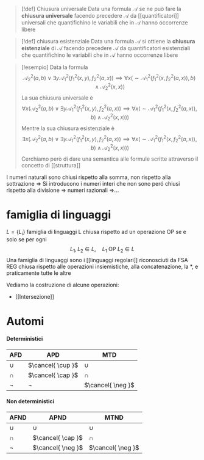 >[!def] Chiusura universale
>Data una formula $\mathcal{A}$ se ne può fare la **chiusura universale** facendo precedere $\mathcal{A}$ da [[quantificatori]] universali che quantifichino le variabili che in $\mathcal{A}$ hanno occorrenze libere

>[!def] chiusura esistenziale
>Data una formula $\mathcal{A}$ si ottiene la **chiusura eistenziale** di $\mathcal{A}$ facendo precedere $\mathcal{A}$ da quantificatori esistenziali che quantifichino le variabili che in $\mathcal{A}$ hanno occorrenze libere

>[!esempio]
>Data la formula
>$$ \mathcal{A}_{2}^2(a,b) \lor \exists y \mathcal{A}_{1}^2(f_{1}^2(x,y),f_{2}^2(a,x)) \implies \forall x (\sim \mathcal{A}_{1}^2 (f_{1}^2(x,f_{2}^2(a,x)),b)\land \mathcal{A}_{2}^2(x,x)) $$
>La sua chiusura universale è
>$$ \forall x(\mathcal{A}_{2}^2(a,b) \lor \exists y \mathcal{A}_{1}^2(f_{1}^2(x,y),f_{2}^2(a,x)) \implies \forall x (\sim \mathcal{A}_{1}^2(f_{1}^2(x,f_{2}^2(a,x)),b)\land \mathcal{A}_{2}^2(x,x))) $$
>Mentre la sua chiusura esistenziale è
>$$ \exists x (\mathcal{A}_{2}^2 (a,b) \lor \exists y \mathcal{A}_{1}^2(f_{1}^2(x,y),f_{2}^2(a,x))\implies \forall x(\sim \mathcal{A}_{1}^2(f_{1}^2(x,f_{2}^2(a,x)),b)\land \mathcal{A}_{2}^2(x,x))) $$
>Cerchiamo però di dare una semantica alle formule scritte attraverso il concetto di [[struttura]]  


I numeri naturali sono chiusi rispetto alla somma, non rispetto alla sottrazione => Si introducono i numeri interi che non sono peró chiusi rispetto alla divisione => numeri razionali =>...

# famiglia di linguaggi
$L = \{L_i\}$ famiglia di linguaggi
L chiusa rispetto ad un operazione OP se e solo se per ogni
$$
L_{1},L_{2} \in L,\quad L_{1} \text{ OP } L_{2} \in L
$$
Una famiglia di linguaggi sono i [[linguaggi regolari]] riconosciuti da FSA
REG chiusa rispetto alle operazioni insiemistiche, alla concatenazione, la $*$, e praticamente tutte le altre 

Vediamo la costruzione di alcune operazioni:
- [[Intersezione]]


# Automi

#### Deterministici
AFD | APD | MTD 
--- | --- | --- 
 $\cup$ | $\cancel{ \cup }$ | $\cup$ | $\cup$
$\cap$ | $\cancel{ \cap }$ | $\cap$ | $\cancel{ \cap }$
$\neg$ | $\neg$ | $\cancel{ \neg }$ | $\neg$

#### Non deterministici
AFND | APND | MTND
--- | --- | ---
$\cup$ | $\cup$ | $\cup$
$\cap$ | $\cancel{ \cap }$ | $\cap$
$\neg$ | $\cancel{ \neg }$ | $\cancel{ \neg }$


